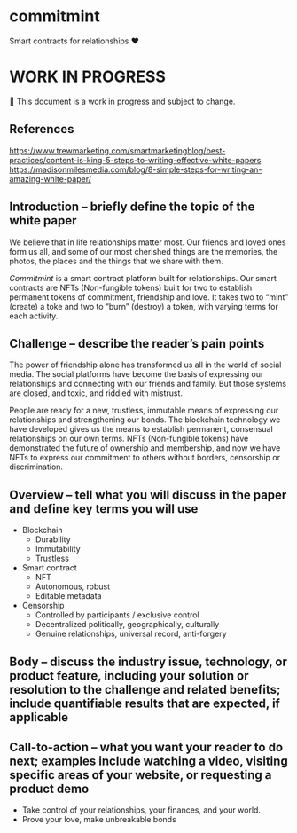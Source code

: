 # commitmint
Smart contracts for relationships ❤️

# WORK IN PROGRESS
🚨 This document is a work in progress and subject to change.

## References
https://www.trewmarketing.com/smartmarketingblog/best-practices/content-is-king-5-steps-to-writing-effective-white-papers
https://madisonmilesmedia.com/blog/8-simple-steps-for-writing-an-amazing-white-paper/

## Introduction – briefly define the topic of the white paper

We believe that in life relationships matter most. Our friends and loved ones form us all, and some of our most cherished things are the memories, the photos, the places and the things that we share with them.

_Commitmint_ is a smart contract platform built for relationships. Our smart contracts are NFTs (Non-fungible tokens) built for two to establish permanent tokens of commitment, friendship and love. It takes two to “mint” (create) a toke and two to “burn” (destroy) a token, with varying terms for each activity.

## Challenge – describe the reader’s pain points

The power of friendship alone has transformed us all in the world of social media. The social platforms have become the basis of expressing our relationships and connecting with our friends and family. But those systems are closed, and toxic, and riddled with mistrust.

People are ready for a new, trustless, immutable means of expressing our relationships and strengthening our bonds. The blockchain technology we have developed gives us the means to establish permanent, consensual relationships on our own terms. NFTs (Non-fungible tokens) have demonstrated the future of ownership and membership, and now we have NFTs to express our commitment to others without borders, censorship or discrimination. 

## Overview – tell what you will discuss in the paper and define key terms you will use

* Blockchain
    * Durability
    * Immutability
    * Trustless
* Smart contract
	* NFT
	* Autonomous, robust
	* Editable metadata
* Censorship
	* Controlled by participants / exclusive control
	* Decentralized politically, geographically, culturally
	* Genuine relationships, universal record, anti-forgery

## Body – discuss the industry issue, technology, or product feature, including your solution or resolution to the challenge and related benefits; include quantifiable results that are expected, if applicable


## Call-to-action – what you want your reader to do next; examples include watching a video, visiting specific areas of your website, or requesting a product demo

* Take control of your relationships, your finances, and your world. 
* Prove your love, make unbreakable bonds


